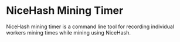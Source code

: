 # NiceHash Mining Timer
NiceHash mining timer is a command line tool for recording individual workers mining times while mining using NiceHash.
